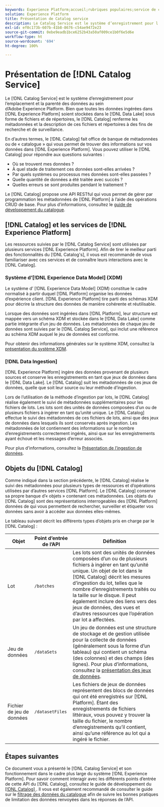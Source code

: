 ```yaml
---
keywords: Experience Platform;accueil;rubriques populaires;service de catalogue;catalogue;Service de catalogue;emplacement des données;Emplacement des données;Gestion des données;gestion des données;Parenté;parenté;Catalogue;activer le jeu de données
solution: Experience Platform
title: Présentation de Catalog service
description: Le Catalog Service est le système d’enregistrement pour l’emplacement et la parenté des données au sein d’Adobe Experience Platform. Bien que toutes les données ingérées dans Experience Platform soient stockées dans le lac de données sous forme de fichiers et de répertoires, le catalogue renferme les métadonnées et la description de ces fichiers et répertoires à des fins de recherche et de surveillance.
exl-id: ef0c173b-607b-41b8-8676-c54ae9472e23
source-git-commit: 0ebe9eadb1bce6252b43a50af009ce1b0f6e5d6e
workflow-type: ht
source-wordcount: '694'
ht-degree: 100%

---
```


# Présentation de [!DNL Catalog Service]

Le [!DNL Catalog Service] est le système d’enregistrement pour l’emplacement et la parenté des données au sein d’Adobe Experience Platform. Bien que toutes les données ingérées dans [!DNL Experience Platform] soient stockées dans le [!DNL Data Lake] sous forme de fichiers et de répertoires, le [!DNL Catalog] renferme les métadonnées et la description de ces fichiers et répertoires à des fins de recherche et de surveillance.

En d’autres termes, le [!DNL Catalog] fait office de banque de métadonnées ou de « catalogue » qui vous permet de trouver des informations sur vos données dans [!DNL Experience Platform]. Vous pouvez utiliser le [!DNL Catalog] pour répondre aux questions suivantes :

* Où se trouvent mes données ?
* À quel stade de traitement ces données sont-elles arrivées ?
* Par quels systèmes ou processus mes données sont-elles passées ?
* Quelle quantité de données a été traitée avec succès ?
* Quelles erreurs se sont produites pendant le traitement ?

Le [!DNL Catalog] propose une API RESTful qui vous permet de gérer par programmation les métadonnées de [!DNL Platform] à l’aide des opérations CRUD de base. Pour plus d’informations, consultez le [guide de développement du catalogue](api/getting-started.md).

## [!DNL Catalog] et les services de [!DNL Experience Platform]

Les ressources suivies par le [!DNL Catalog Service] sont utilisées par plusieurs services [!DNL Experience Platform]. Afin de tirer le meilleur parti des fonctionnalités du [!DNL Catalog's], il vous est recommandé de vous familiariser avec ces services et de connaître leurs interactions avec le [!DNL Catalog].

### Système d’[!DNL Experience Data Model] (XDM)

Le système d’ [!DNL Experience Data Model] (XDM) constitue le cadre normalisé à partir duquel [!DNL Platform] organise les données d’expérience client. [!DNL Experience Platform] tire parti des schémas XDM pour décrire la structure des données de manière cohérente et réutilisable.

Lorsque des données sont ingérées dans [!DNL Platform], leur structure est mappée vers un schéma XDM et stockée dans le [!DNL Data Lake] comme partie intégrante d’un jeu de données. Les métadonnées de chaque jeu de données sont suivies par le [!DNL Catalog Service], qui inclut une référence au schéma XDM auquel le jeu de données est conforme.

Pour obtenir des informations générales sur le système XDM, consultez la [présentation du système XDM](../xdm/home.md).

### [!DNL Data Ingestion]

[!DNL Experience Platform] ingère des données provenant de plusieurs sources et conserve les enregistrements en tant que jeux de données dans le [!DNL Data Lake]. Le [!DNL Catalog] suit les métadonnées de ces jeux de données, quelle que soit leur source ou leur méthode d’ingestion.

Lors de l’utilisation de la méthode d’ingestion par lots, le [!DNL Catalog] réalise également le suivi de métadonnées supplémentaires pour les fichiers de lots. Les lots sont des unités de données composées d’un ou de plusieurs fichiers à ingérer en tant qu’unité unique. Le [!DNL Catalog] effectue le suivi des métadonnées de ces fichiers de lots, ainsi que des jeux de données dans lesquels ils sont conservés après ingestion. Les métadonnées de lot contiennent des informations sur le nombre d’enregistrements correctement ingérés, ainsi que sur les enregistrements ayant échoué et les messages d’erreur associés.

Pour plus d’informations, consultez la [Présentation de l’ingestion de données](../ingestion/home.md).

## Objets du [!DNL Catalog]

Comme indiqué dans la section précédente, le [!DNL Catalog] réalise le suivi des métadonnées pour plusieurs types de ressources et d’opérations utilisées par d’autres services [!DNL Platform]. Le [!DNL Catalog] conserve sa propre banque d’« objets » contenant ces métadonnées. Les objets du [!DNL Catalog] sont des représentations interrogeables des [!DNL Platform] données de qui vous permettent de rechercher, surveiller et étiqueter vos données sans avoir à accéder aux données elles-mêmes.

Le tableau suivant décrit les différents types d’objets pris en charge par le [!DNL Catalog] :

| Objet | Point d’entrée de l’API | Définition |
|---|---|---|
| Lot | `/batches` | Les lots sont des unités de données composées d’un ou de plusieurs fichiers à ingérer en tant qu’unité unique. Un objet de lot dans le [!DNL Catalog] décrit les mesures d’ingestion du lot, telles que le nombre d’enregistrements traités ou la taille sur le disque. Il peut également inclure des liens vers des jeux de données, des vues et d’autres ressources que l’opération par lot a affectées. |
| Jeu de données | `/dataSets` | Un jeu de données est une structure de stockage et de gestion utilisée pour la collecte de données (généralement sous la forme d’un tableau) qui contient un schéma (des colonnes) et des champs (des lignes). Pour plus d’informations, consultez la [présentation des jeux de données](./datasets/overview.md). |
| Fichier de jeu de données | `/datasetFiles` | Les fichiers de jeux de données représentent des blocs de données qui ont été enregistrés sur [!DNL Platform]. Étant des enregistrements de fichiers littéraux, vous pouvez y trouver la taille du fichier, le nombre d’enregistrements qu’il contient, ainsi qu’une référence au lot qui a ingéré le fichier. |

## Étapes suivantes

Ce document vous a présenté le [!DNL Catalog Service] et son fonctionnement dans le cadre plus large du système [!DNL Experience Platform]. Pour savoir comment interagir avec les différents points d’entrée de cette API du [!DNL Catalog], consultez le guide de développement du [[!DNL Catalog] ](api/getting-started.md). Il vous est également recommandé de consulter le guide sur le [filtrage des données du catalogue](api/filter-data.md) afin de suivre les bonnes pratiques de limitation des données renvoyées dans les réponses de l’API.
